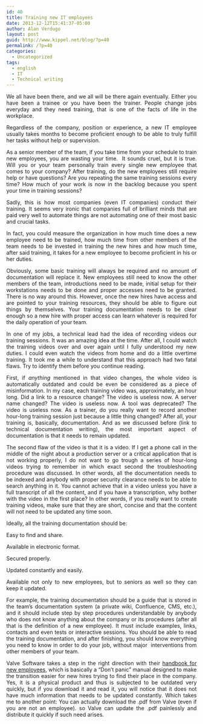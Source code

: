 ```yaml
---
id: 40
title: Training new IT employees
date: 2013-12-12T15:41:37-05:00
author: Alan Verdugo
layout: post
guid: http://www.kippel.net/blog/?p=40
permalink: /?p=40
categories:
  - Uncategorized
tags:
  - english
  - IT
  - Technical writing
---
```

<p style="text-align: justify;">
  We all have been there, and we all will be there again eventually. Either you have been a trainee or you have been the trainer. People change jobs everyday and they need training, that is one of the facts of life in the workplace.
</p>

<p style="text-align: justify;">
  Regardless of the company, position or experience, a new IT employee usually takes months to become proficient enough to be able to truly fulfill her tasks without help or supervision.
</p>

<p style="text-align: justify;">
  As a senior member of the team, if you take time from your schedule to train new employees, you are wasting your time.  It sounds cruel, but it is true. Will you or your team personally train every single new employee that comes to your company? After training, do the new employees still require help or have questions? Are you repeating the same training sessions every time? How much of your work is now in the backlog because you spent your time in training sessions?
</p>

<p style="text-align: justify;">
  Sadly, this is how most companies (even IT companies) conduct their training. It seems very ironic that companies full of brilliant minds that are paid very well to automate things are not automating one of their most basic and crucial tasks.
</p>

<p style="text-align: justify;">
  In fact, you could measure the organization in how much time does a new employee need to be trained, how much time from other members of the team needs to be invested in training the new hires and how much time, after said training, it takes for a new employee to become proficient in his or her duties.
</p>

<p style="text-align: justify;">
  Obviously, some basic training will always be required and no amount of documentation will replace it. New employees still need to know the other members of the team, introductions need to be made, initial setup for their workstations needs to be done and proper accesses need to be granted. There is no way around this. However, once the new hires have access and are pointed to your training resources, they should be able to figure out things by themselves. Your training documentation needs to be clear enough so a new hire with proper access can learn whatever is required for the daily operation of your team.
</p>

<p style="text-align: justify;">
  In one of my jobs, a technical lead had the idea of recording videos our training sessions. It was an amazing idea at the time. After all, I could watch the training videos over and over again until I fully understood my new duties. I could even watch the videos from home and do a little overtime training. It took me a while to understand that this approach had two fatal flaws. Try to identify them before you continue reading.
</p>

<p style="text-align: justify;">
  First, if <em>anything</em> mentioned in that video changes, the whole video is automatically outdated and could be even be considered as a piece of misinformation. In my case, each training video was, approximately, an hour long. Did a link to a resource change? The video is useless now. A server name changed? The video is useless now. A tool was deprecated? The video is useless now. As a trainer, do you really want to record another hour-long training session just because a little thing changed? After all, your training is, basically, documentation. And as we discussed before (link to technical documentation writing), the most important aspect of documentation is that it needs to remain updated.
</p>

<p style="text-align: justify;">
  The second flaw of the video is that it is a video. If I get a phone call in the middle of the night about a production server or a critical application that is not working properly, I do not want to go trough a series of hour-long videos trying to remember in which exact second the troubleshooting procedure was discussed. In other words, all the documentation needs to be indexed and anybody with proper security clearance needs to be able to search anything in it. You cannot achieve that in a video unless you have a full transcript of all the content, and if you have a transcription, why bother with the video in the first place? In other words, if you really want to create training videos, make sure that they are short, concise and that the content will not need to be updated any time soon.
</p>

<p style="text-align: justify;">
  Ideally, all the training documentation should be:
</p>

<p style="text-align: justify;">
  Easy to find and share.
</p>

<p style="text-align: justify;">
  Available in electronic format.
</p>

<p style="text-align: justify;">
  Secured properly.
</p>

<p style="text-align: justify;">
  Updated constantly and easily.
</p>

<p style="text-align: justify;">
  Available not only to new employees, but to seniors as well so they can keep it updated.
</p>

<p style="text-align: justify;">
  For example, the training documentation should be a guide that is stored in the team&#8217;s documentation system (a private wiki, Confluence, CMS, etc.), and it should include step by step procedures understandable by anybody who does not know anything about the company or its procedures (after all that is the definition of a new employee). It must include examples, links, contacts and even tests or interactive sessions. You should be able to read the training documentation, and after finishing, you should know everything you need to know in order to do your job, without major  interventions from other members of your team.
</p>

<p style="text-align: justify;">
  Valve Software takes a step in the right direction with their <a href="http://www.valvesoftware.com/jobs/">handbook for new employees</a>, which is basically a &#8220;Don&#8217;t panic&#8221; manual designed to make the transition easier for new hires trying to find their place in the company. Yes, it is a physical product and thus is subjected to be outdated very quickly, but if you download it and read it, you will notice that it does not have much information that needs to be updated constantly. Which takes me to another point: You can actually download the .pdf from Valve (even if you are not an employee). so Valve can update the .pdf painlessly and distribute it quickly if such need arises.
</p>